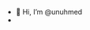 - 👋 Hi, I’m @unuhmed
- 
<!---
unuhmed/unuhmed is a ✨ special ✨ repository because its `README.md` (this file) appears on your GitHub profile.
You can click the Preview link to take a look at your changes.
--->
